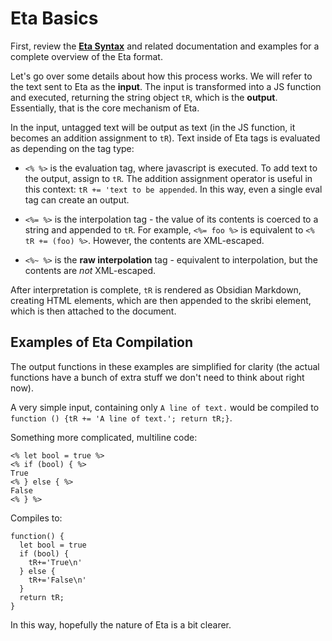 # Eta Basics

First, review the **[Eta Syntax](https://eta.js.org/docs/syntax)** and related documentation and examples for a complete overview of the Eta format.

Let's go over some details about how this process works. We will refer to the text sent to Eta as the **input**. The input is transformed into a JS function and executed, returning the string object `tR`, which is the **output**. Essentially, that is the core mechanism of Eta. 

In the input, untagged text will be output as text (in the JS function, it becomes an addition assignment to `tR`). Text inside of Eta tags is evaluated as depending on the tag type:

- `<% %>` is the evaluation tag, where javascript is executed. To add text to the output, assign to `tR`. The addition assignment operator is useful in this context: `tR += 'text to be appended`. In this way, even a single eval tag can create an output.

- `<%= %>` is the interpolation tag - the value of its contents is coerced to a string and appended to `tR`. For example, `<%= foo %>` is equivalent to `<% tR += (foo) %>`. However, the contents are XML-escaped.

- `<%~ %>` is the **raw interpolation** tag - equivalent to interpolation, but the contents are *not* XML-escaped.

After interpretation is complete, `tR` is rendered as Obsidian Markdown, creating HTML elements, which are then appended to the skribi element, which is then attached to the document.

## Examples of Eta Compilation

The output functions in these examples are simplified for clarity (the actual functions have a bunch of extra stuff we don't need to think about right now).

A very simple input, containing only `A line of text.` would be compiled to `function () {tR += 'A line of text.'; return tR;}`.

Something more complicated, multiline code:

```
<% let bool = true %>
<% if (bool) { %>
True
<% } else { %>
False
<% } %>
```

Compiles to:

```
function() {
  let bool = true
  if (bool) {
    tR+='True\n'
  } else {
    tR+='False\n'
  }
  return tR;
}
```

In this way, hopefully the nature of Eta is a bit clearer.






